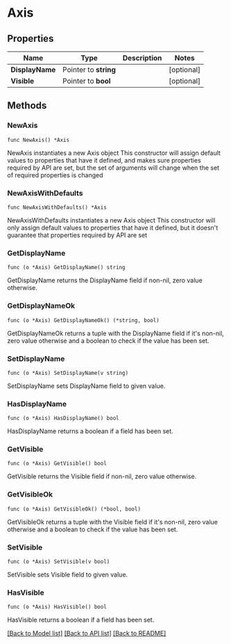 # Axis

## Properties

Name | Type | Description | Notes
------------ | ------------- | ------------- | -------------
**DisplayName** | Pointer to **string** |  | [optional] 
**Visible** | Pointer to **bool** |  | [optional] 

## Methods

### NewAxis

`func NewAxis() *Axis`

NewAxis instantiates a new Axis object
This constructor will assign default values to properties that have it defined,
and makes sure properties required by API are set, but the set of arguments
will change when the set of required properties is changed

### NewAxisWithDefaults

`func NewAxisWithDefaults() *Axis`

NewAxisWithDefaults instantiates a new Axis object
This constructor will only assign default values to properties that have it defined,
but it doesn't guarantee that properties required by API are set

### GetDisplayName

`func (o *Axis) GetDisplayName() string`

GetDisplayName returns the DisplayName field if non-nil, zero value otherwise.

### GetDisplayNameOk

`func (o *Axis) GetDisplayNameOk() (*string, bool)`

GetDisplayNameOk returns a tuple with the DisplayName field if it's non-nil, zero value otherwise
and a boolean to check if the value has been set.

### SetDisplayName

`func (o *Axis) SetDisplayName(v string)`

SetDisplayName sets DisplayName field to given value.

### HasDisplayName

`func (o *Axis) HasDisplayName() bool`

HasDisplayName returns a boolean if a field has been set.

### GetVisible

`func (o *Axis) GetVisible() bool`

GetVisible returns the Visible field if non-nil, zero value otherwise.

### GetVisibleOk

`func (o *Axis) GetVisibleOk() (*bool, bool)`

GetVisibleOk returns a tuple with the Visible field if it's non-nil, zero value otherwise
and a boolean to check if the value has been set.

### SetVisible

`func (o *Axis) SetVisible(v bool)`

SetVisible sets Visible field to given value.

### HasVisible

`func (o *Axis) HasVisible() bool`

HasVisible returns a boolean if a field has been set.


[[Back to Model list]](../README.md#documentation-for-models) [[Back to API list]](../README.md#documentation-for-api-endpoints) [[Back to README]](../README.md)


